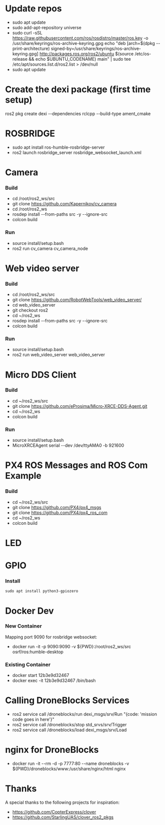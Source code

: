 # Update repos

- sudo apt update
- sudo add-apt-repository universe
- sudo curl -sSL https://raw.githubusercontent.com/ros/rosdistro/master/ros.key -o /usr/share/keyrings/ros-archive-keyring.gpg
  echo "deb [arch=$(dpkg --print-architecture) signed-by=/usr/share/keyrings/ros-archive-keyring.gpg] http://packages.ros.org/ros2/ubuntu $(source /etc/os-release && echo $UBUNTU_CODENAME) main" | sudo tee /etc/apt/sources.list.d/ros2.list > /dev/null
- sudo apt update

# Create the dexi package (first time setup)

ros2 pkg create dexi --dependencies rclcpp --build-type ament_cmake

# ROSBRIDGE

- sudo apt install ros-humble-rosbridge-server
- ros2 launch rosbridge_server rosbridge_websocket_launch.xml

# Camera

### Build

- cd /root/ros2_ws/src
- git clone https://github.com/Kapernikov/cv_camera
- cd /root/ros2_ws
- rosdep install --from-paths src -y --ignore-src
- colcon build

### Run

- source install/setup.bash
- ros2 run cv_camera cv_camera_node

# Web video server

### Build

- cd /root/ros2_ws/src
- git clone https://github.com/RobotWebTools/web_video_server/
- cd web_video_server
- git checkout ros2
- cd ~/ros2_ws
- rosdep install --from-paths src -y --ignore-src
- colcon build

### Run

- source install/setup.bash
- ros2 run web_video_server web_video_server

# Micro DDS Client

### Build

- cd ~/ros2_ws/src
- git clone https://github.com/eProsima/Micro-XRCE-DDS-Agent.git
- cd ~/ros2_ws
- colcon build

### Run

- source install/setup.bash
- MicroXRCEAgent serial --dev /dev/ttyAMA0 -b 921600

# PX4 ROS Messages and ROS Com Example

### Build

- cd ~/ros2_ws/src
- git clone https://github.com/PX4/px4_msgs
- git clone https://github.com/PX4/px4_ros_com
- cd ~/ros2_ws
- colcon build

# LED

# GPIO

### Install

```
sudo apt install python3-gpiozero
```

# Docker Dev

### New Container

Mapping port 9090 for rosbridge websocket:

- docker run -it -p 9090:9090 -v ${PWD}:/root/ros2_ws/src osrf/ros:humble-desktop

### Existing Container

- docker start 12b3e9d32467
- docker exec -it 12b3e9d32467 /bin/bash

# Calling DroneBlocks Services

- ros2 service call /droneblocks/run dexi_msgs/srv/Run "{code: 'mission code goes in here'}"
- ros2 service call /droneblocks/stop std_srvs/srv/Trigger
- ros2 service call /droneblocks/load dexi_msgs/srv/Load

# nginx for DroneBlocks

- docker run -it --rm -d -p 7777:80 --name droneblocks -v ${PWD}/droneblocks/www:/usr/share/nginx/html nginx

# Thanks

A special thanks to the following projects for inspiration:

- https://github.com/CopterExpress/clover
- https://github.com/StarlingUAS/clover_ros2_pkgs
